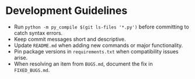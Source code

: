 # Development Guidelines

- Run `python -m py_compile $(git ls-files '*.py')` before committing to catch syntax errors.
- Keep commit messages short and descriptive.
- Update `README.md` when adding new commands or major functionality.
- Pin package versions in `requirements.txt` when compatibility issues arise.
- When resolving an item from `BUGS.md`, document the fix in `FIXED_BUGS.md`.

